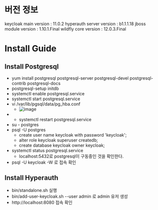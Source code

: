 # 버전 정보
keycloak main version : 11.0.2
hyperauth server version : b1.1.1.18
jboss module version : 1.10.1.Final
wildfly core version : 12.0.3.Final

# Install Guide

## Install Postgresql 
- yum install postgresql postgresql-server postgresql-devel postgresql-contrib postgresql-docs
- postgresql-setup initdb
- systemctl enable postgresql.service
- systemctl start postgresql.service
- vi /var/lib/pgsql/data/pg_hba.conf
  - ![image](https://user-images.githubusercontent.com/61040426/127610925-a3c5d8fc-2406-4dee-837d-eb5a4c27e954.png)
- - systemctl restart postgresql.service
- su - postgres
- psql -U postgres
  - create user name keycloak with password 'keycloak';
  - alter role keycloak superuser createdb;
  - create database keycloak owner keycloak;
- systemctl status postgresql.service
  - localhost:5432로 postgresql이 구동중인 것을 확인한다.
- psql -U keycloak -W 로 접속 확인   

## Install Hyperauth
-  bin/standalone.sh 실행
-  bin/add-user-keycloak.sh --user admin 로 admin 유저 생성
-  http://localhost:8080 접속 확인
